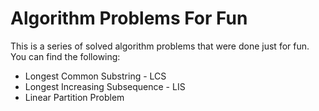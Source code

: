 # Algorithm Problems For Fun

This is a series of solved algorithm problems that were done just for fun. You can find the following:

- Longest Common Substring - LCS 
- Longest Increasing Subsequence - LIS
- Linear Partition Problem